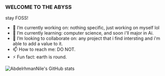 ### WELCOME TO THE ABYSS

stay FOSS!


- 🔭 I’m currently working on: nothing specific, just working on myself lol
- 🌱 I’m currently learning: computer science, and soon i'll major in Ai.
- 👯 I’m looking to collaborate on: any project that i find intersting and i'm able to add a value to it.
- 📫 How to reach me: DO NOT.
- ⚡ Fun fact: earth is round.

![AbdelrhmanNile's GitHub stats](https://github-readme-stats.vercel.app/api?username=AbdelrhmanNile&show_icons=true&theme=onedark)
